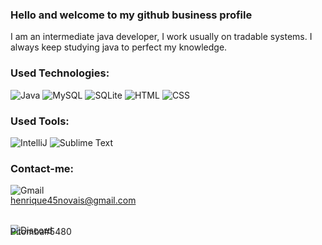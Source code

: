 ### Hello and welcome to my github business profile 

I am an intermediate java developer, I work usually on tradable systems. I always keep studying java to perfect my knowledge.

### Used Technologies:

  ![Java](https://img.shields.io/badge/Java-ED8B00?style=for-the-badge&logo=java&logoColor=white)
  ![MySQL](https://img.shields.io/badge/MySQL-00000F?style=for-the-badge&logo=mysql&logoColor=white)
  ![SQLite](https://img.shields.io/badge/SQLite-07405E?style=for-the-badge&logo=sqlite&logoColor=white)
  ![HTML](https://img.shields.io/badge/HTML-239120?style=for-the-badge&logo=html5&logoColor=white)
  ![CSS](https://img.shields.io/badge/CSS-239120?&style=for-the-badge&logo=css3&logoColor=white)

### Used Tools:

  ![IntelliJ](https://img.shields.io/badge/IntelliJ-000000?style=for-the-badge&logo=intellij-idea&logoColor=blue)
  <img alt="Sublime Text" src="https://img.shields.io/badge/sublime_text-%23575757.svg?style=for-the-badge&logo=sublime-text&logoColor=important"/>
  
### Contact-me:

  <img alt="Gmail" src="https://img.shields.io/badge/Gmail-D14836?style=for-the-badge&logo=gmail&logoColor=white"/> <p style="margin-top:-15px;">henrique45novais@gmail.com</p>
  <br>
  <img alt="Discord" src="https://img.shields.io/badge/DISCORD-%237289DA.svg?style=for-the-badge&logo=discord&logoColor=white"/> <p style="margin-top:-15px;">Pitomba#5480</p>
